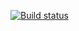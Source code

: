 [![Build status](https://ci.appveyor.com/api/projects/status/i4cjxh99m1whdvc6?svg=true)](https://ci.appveyor.com/project/Orlov-D/aqa-2-1-1-headless-selenide)

<!--
java -jar artifacts\app-order.jar
-->